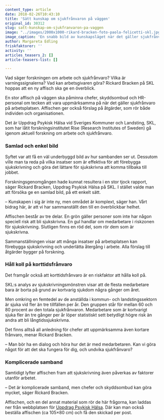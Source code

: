 ```yaml
---
content_type: article
date: 2018-02-26T10:43:10
title: 'Sätt kunskap om sjukfrånvaron på väggen'
original_id: 30312
slug: satt-kunskap-om-sjukfranvaron-pa-vaggen
image: "../images/2000x1000-rikard-bracken-foto-paola-felicetti-skl.jpg"
image_caption: 'En snabb bild av kunskapsläget när det gäller sjukfrånvaro och återgång i arbetet. Det vill Rickard Bracken att chefer, skyddsombud med flera ska få av affischen.'
author: Margareta Edling
friskfaktorer: ''
activity: ''
articles_teasers_2: []
article-teasers-list: []

---
```


Vad säger forskningen om arbete och sjukfrånvaro? Vilka är varningssignalerna? Vad kan arbetsgivaren göra? Rickard Bracken på SKL hoppas att en ny affisch ska ge en överblick.

En stor affisch på väggen ska påminna chefer, skyddsombud och HR-personal om tecken att vara uppmärksamma på när det gäller sjukfrånvaro på arbetsplatsen. Affischen ger också förslag på åtgärder, som rör både individen och organisationen.

Det är Uppdrag Psykisk Hälsa vid Sveriges Kommuner och Landsting, SKL, som har låtit forskningsinstitutet Rise (Research Institutes of Sweden) gå igenom aktuell forskning om arbete och sjukfrånvaro.

### Samlad och enkel bild

Syftet var att få en väl underbyggd bild av hur sambanden ser ut. Dessutom ville man ta reda på vilka insatser som är effektiva för att förebygga sjukskrivning och göra det lättare för sjukskrivna att komma tillbaka till jobbet.

Forskningsgenomgången hade kunnat resultera i en stor tjock rapport, säger Rickard Bracken, Uppdrag Psykisk Hälsa på SKL. I stället valde man att försöka ge en samlad bild, på ett enkelt sätt.

– Kunskapen i sig är inte ny, men området är komplext, säger han. Vårt bidrag här, är att vi har sammanställt den till en överblickbar helhet.

Affischen består av tre delar. En grön gäller personer som inte har någon speciell risk att bli sjukskrivna. En gul handlar om medarbetare i riskzonen för sjukskrivning. Slutligen finns en röd del, som rör dem som är sjukskrivna.

Sammanställningen visar att många insatser på arbetsplatsen kan förebygga sjukskrivning och underlätta återgång i arbete. Alla förslag till åtgärder bygger på forskning.

### Håll koll på korttidsfrånvaro

Det framgår också att korttidsfrånvaro är en riskfaktor att hålla koll på.

SKL:s analys av sjukskrivningsmönstren visar att de flesta medarbetare bara är borta på grund av kortvarig sjukdom några gånger om året.

Men omkring en femtedel av de anställda i kommun- och landstingssektorn är sjuka vid fler än tre tillfällen per år. Den gruppen står för mellan 60 och 80 procent av den totala sjukfrånvaron. Medarbetare som är kortvarigt sjuka fler än tre gånger per år löper statistiskt sett betydligt högre risk än andra att bli långtidssjukskrivna.

Det finns alltså all anledning för chefer att uppmärksamma även kortare frånvaro, menar Rickard Bracken.

– Man bör ha en dialog och höra hur det är med medarbetaren. Kan vi göra något för att det ska fungera för dig, och undvika sjukfrånvaro?

### Komplicerade samband

Samtidigt lyfter affischen fram att sjukskrivning även påverkas av faktorer utanför arbetet.

– Det är komplicerade samband, men chefer och skyddsombud kan göra mycket, säger Rickard Bracken.

Affischen, och en del annat material som rör de här frågorna, kan laddas ner från webbplatsen för [Uppdrag Psykisk Hälsa](https://www.uppdragpsykiskhalsa.se/forebygga-och-forkorta-sjukskrivningar/forskningsoversikt-om-sjukfranvaro-och-atergang-i-arbete/). Där kan man också beställa affischen (ca 105×80 cm) och få den skickad per post.

